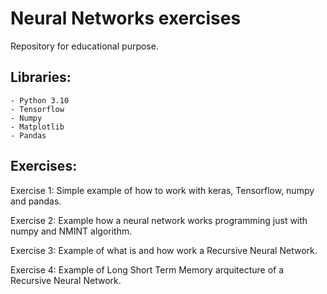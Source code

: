 # Neural Networks exercises
Repository for educational purpose.

## Libraries:
    - Python 3.10
    - Tensorflow
    - Numpy
    - Matplotlib
    - Pandas

## Exercises:
Exercise 1: Simple example of how to work with keras, Tensorflow, numpy and pandas.

Exercise 2: Example how a neural network works programming just with numpy and NMINT algorithm.

Exercise 3: Example of what is and how work a Recursive Neural Network.

Exercise 4: Example of Long Short Term Memory arquitecture of a Recursive Neural Network.

